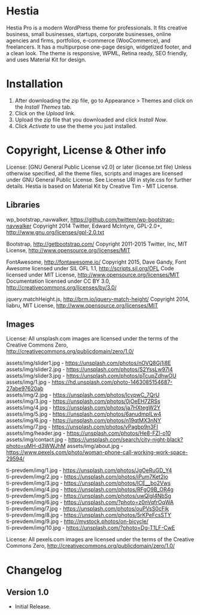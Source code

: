# Hestia #
Hestia Pro is a modern WordPress theme for professionals. It fits creative business, small businesses, startups, corporate businesses, online agencies and firms, portfolios, e-commerce (WooCommerce), and freelancers. It has a multipurpose one-page design, widgetized footer, and a clean look. The theme is responsive, WPML, Retina ready, SEO friendly, and uses Material Kit for design.
# Installation #
1. After downloading the zip file, go to Appearance > Themes and click on the *Install Themes* tab.
2. Click on the *Upload* link.
3. Upload the zip file that you downloaded and click *Install Now*.
4. Click *Activate* to use the theme you just installed.

# Copyright, License & Other info #

License: [GNU General Public License v2.0] or later (license.txt file)
Unless otherwise specified, all the theme files, scripts and images are licensed under GNU General Public License. See License URI in style.css for further details.
Hestia is based on Material Kit by Creative Tim - MIT License.

## Libraries ##

wp_bootstrap_navwalker, https://github.com/twittem/wp-bootstrap-navwalker
Copyright 2014 Twitter, Edward McIntyre, GPL-2.0+, http://www.gnu.org/licenses/gpl-2.0.txt

Bootstrap, http://getbootstrap.com/
Copyright 2011-2015 Twitter, Inc, MIT License, http://www.opensource.org/licenses/MIT

FontAwesome, http://fontawesome.io/
Copyright 2015, Dave Gandy,
Font Awesome licensed under SIL OFL 1.1, http://scripts.sil.org/OFL
Code licensed under MIT License, http://www.opensource.org/licenses/MIT
Documentation licensed under CC BY 3.0, http://creativecommons.org/licenses/by/3.0/

jquery.matchHeight.js, http://brm.io/jquery-match-height/
Copyright 2014, liabru, MIT License, http://www.opensource.org/licenses/MIT

## Images ##

License: All unsplash.com images are licensed under the terms of the Creative Commons Zero, http://creativecommons.org/publicdomain/zero/1.0/


assets/img/slider1.jpg - https://unsplash.com/photos/nOVQ8Gj1i8E  
assets/img/slider2.jpg - https://unsplash.com/photos/S2YssLw97l4  
assets/img/slider3.jpg - https://unsplash.com/photos/pTcupZdhwOU  
assets/img/1.jpg - https://hd.unsplash.com/photo-1463085154687-27abe97620ab  
assets/img/2.jpg - https://unsplash.com/photos/IcypwC_7QrU  
assets/img/3.jpg - https://unsplash.com/photos/0jOeEH7ZRSs  
assets/img/4.jpg - https://unsplash.com/photos/ja7HXtegW2Y  
assets/img/5.jpg - https://unsplash.com/photos/6anudmpILw4  
assets/img/6.jpg - https://unsplash.com/photos/n19qtMX3nNY  
assets/img/7.jpg - https://unsplash.com/photos/vPagbp9n3FI  
assets/img/header.jpg - https://unsplash.com/photos/He8-FZl-o10  
assets/img/contact.jpg - https://unsplash.com/search/city-night-black?photo=uMH-d3WWJhM
assets/img/about.jpg - https://www.pexels.com/photo/woman-phone-call-working-work-space-29594/

ti-prevdem/img/1.jpg - https://unsplash.com/photos/JgOeRuGD_Y4  
ti-prevdem/img/2.jpg - https://unsplash.com/photos/iPum7Ket2jo  
ti-prevdem/img/3.jpg - https://unsplash.com/photos/ICE__bo2Vws  
ti-prevdem/img/4.jpg - https://unsplash.com/photos/RFgO9B_OR4g  
ti-prevdem/img/5.jpg - https://unsplash.com/photos/uwQlgl4NbSg  
ti-prevdem/img/6.jpg - https://unsplash.com/?photo=z0nVqfrOqWA  
ti-prevdem/img/7.jpg - https://unsplash.com/photos/ouPVsS0cFjk  
ti-prevdem/img/8.jpg - https://unsplash.com/photos/5rKPeFcsSTY  
ti-prevdem/img/9.jpg - http://mystock.photos/on-bicycle/  
ti-prevdem/img/10.jpg - https://unsplash.com/?photo=Dg-T1LF-CwE  



License: All pexels.com images are licensed under the terms of the Creative Commons Zero, http://creativecommons.org/publicdomain/zero/1.0/	



# Changelog #

## Version 1.0 ##

- Initial Release.